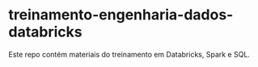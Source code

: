 # treinamento-engenharia-dados-databricks
Este repo contém materiais do treinamento em Databricks, Spark e SQL. 
